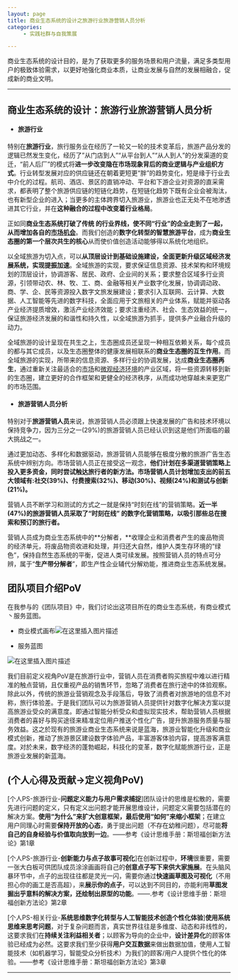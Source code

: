 ```yaml
---
layout: page
title: 商业生态系统的设计之旅游行业旅游营销人员分析
categories:
     - 实践社群与自我策展

---
```



商业生态系统的设计目的，是为了获取更多的服务场景和用户流量，满足多类型用户的极致体验需求，以更好地强化商业本质，让商业发展与自然的发展相融合，促成新的商业文明。

---

## 商业生态系统的设计：旅游行业旅游营销人员分析

- #### **旅游行业**

特别在**旅游行业**，旅行服务业在经历了一轮又一轮的技术变革后，旅游产品分发的逻辑已然发生变化，经历了”从门店到人”“从平台到人”“从人到人”的分发渠道的变迁，“前人后厂”的模式将**进一步改变隐在市场现象背后的商业逻辑与产业组织方式**。行业转型发展对应的供应链还在朝着更短更“胖”的趋势变化，短是缘于行业去中介化的过程。航司、酒店、景区的直销冲动、平台和下游企业对资源的直采需求，都表明了整个旅游供应链的短链化趋势，在短链化趋势下既有企业会被淘汰，也有新型企业的进入；当更多的主体跨界切入旅游业，旅游业也正无处不在地渗透进其它行业，并在**这种融合的过程中改变着行业格局**。

正如同**商业生态系统打破了传统 的行业界线，使不同“行业”的企业走到了一起，从而增加各自的**[**市场机会**](https://wiki.mbalib.com/wiki/市场机会)。而我们创造的**数字化转型的智慧旅游平台**，成为**商业生态圈的第一个层次共生的核心**从而使价值创造活动能够得以系统化地组织。

以全域旅游为切入点，可以**从顶层设计到基础设施建设，全面更新升级区域经济发展系统，实现提振加速**。全域旅游的实现，要求保证信息资源、技术架构和环境规划的顶层设计，协调游客、居民、政府、企业间的关系；要求整合区域多行业资源，引领带动农、林、牧、工、商、金融等相关产业数字化发展，协调调动政、商、学、企、民等资源投入数字文旅发展建设；要求引入互联网、云计算、大数据、人工智能等先进的数字科技，全面应用于文旅相关的产业体系，赋能并驱动各产业经济提质增效，激活产业经济效能；要求注重经济、社会、生态效益的统一，保证旅游经济发展的和谐性和持久性，以全域旅游为抓手，提供多产业融合升级的动力。

全域旅游的设计呈现在共生之上，生态圈成员还呈现一种相互依赖关系，每个成员的都与其它成员，以及生态圈整体的健康发展相联系的**商业生态圈的互生作用**。而全域旅游的实现，所带来的信息资源、多样行业的协调发展，达成**商业生态圈再生**，通过重新关注最适合的[市场](https://wiki.mbalib.com/wiki/市场)和[微观经济环境](https://wiki.mbalib.com/wiki/微观经济环境)的产业区域，将一些资源转移到新的生态圈，建立更好的合作框架和更健全的经济秩序，从而成功地穿越未来更宽广的市场范围。

- #### **旅游营销人员分析**

特别对于**旅游营销人员**来说，旅游营销人员必须跟上快速发展的广告和技术环境以保持竞争力，因为三分之一(29%)的旅游营销人员已经认识到这是他们所面临的最大挑战之一。

通过更加动态、多样化和数据驱动，旅游营销人员能够在极度分散的旅游广告生态系统中辨别方向。市场营销人员正在接受这一观念，**他们计划在多渠道营销策略上投入更多资金，同时尝试触达旅行者的新方法。市场营销人员计划增加支出的前五大领域有:社交(39%)、付费搜索(32%)、移动(30%)、视频(24%)和测试与创新(21%)。**

营销人员不断学习和测试的方式之一就是保持“时刻在线”的营销策略。**近一半(47%)的旅游营销人员采取了“时刻在线” 的数字化营销策略，以吸引那些总在搜索和预订的旅行者。**

营销人员成为商业生态系统中的**分解者，**收理企业和消费者产生的废品物资的经济单元，将废品物资收进和处理，并归还大自然，维护人类生存环境的“绿色”，保持自然生态系统的平衡，促进人类可续发展。按照营销人员的特点可分辨，属于“**生产带分解者**”，即生产性企业辅代分解劝能，推进商业生态系统发展。

## 团队项目介绍PoV

在我参与的《团队项目》中，我们讨论出这项目所在的商业生态系统，有商业模式丶服务蓝图。

- 商业模式画布![在这里插入图片描述](https://img-blog.csdnimg.cn/20210605112602591.png?x-oss-process=image/watermark,type_ZmFuZ3poZW5naGVpdGk,shadow_10,text_aHR0cHM6Ly9ibG9nLmNzZG4ubmV0L3llYmFpbA==,size_16,color_FFFFFF,t_70#pic_center)        

- 服务蓝图

![在这里插入图片描述](https://img-blog.csdnimg.cn/20210605112602599.png?x-oss-process=image/watermark,type_ZmFuZ3poZW5naGVpdGk,shadow_10,text_aHR0cHM6Ly9ibG9nLmNzZG4ubmV0L3llYmFpbA==,size_16,color_FFFFFF,t_70#pic_center)        

我们目前定义视角PoV是在旅游行业中，营销人员在消费者购买旅程中难以进行精准的触点营销，且仅重视产品的销售环节，忽略了消费者在旅行途中的体验观察。除此以外，传统的旅游业营销观念及手段落后，导致了消费者对旅游地的信息不对称，旅行体验差。于是我们团队可以为旅游营销人员提供针对数字化解决方案以提高旅游业受众的满意度。即通过智能分析受众和虚拟现实技术，帮助营销人员根据消费者的喜好与购买途径来精准定位用户推送个性化广告，提升旅游服务质量与服务效益。这之於现有的旅游业商业生态系统来说是蓝海，旅游业智能化升级和商业模式创新，推动了旅游景区建设数字体验产品，丰富游客体验内容，提高游客满意度。对於未来，数字经济的蓬勃崛起，科技化的变革，数字化赋能旅游行业，正是旅游业发展的新蓝海。

## (个人心得及贡献→定义视角PoV)	

[个人PS-旅游行业-**问题定义能力与用户需求捕捉**]团队设计的思维是松散的，需要先进行问题的定义，只有定义出问题才能开展思维设计，问题定义需要包括潜在的解决方案。**使用“为什么”来扩大创意框架，最后使用“如何”来缩小框架**；在建立用户同理心时需要**保持开放的心态**，勇于提出问题（不存在幼稚问题），尽可能**将自己的自身经验与价值取向放到一边**。——参考《设计思维手册：斯坦福创新方法论》第1章

[个人PS-旅游行业-**创新能力与点子故事可视化**]在创新过程中，**环境**很重要，需要一张大白板可供团队成员涂涂画画将自己的**创意点子写下来供大家施展**。在头脑风暴环节中，点子的出现往往都是灵光一闪，需要你通过**快速画草图及可视化**（不用担心你的画工是否高超），来**展示你的点子**，可以达到不同目的，亦能利用**草图发掘出乎意料的解决方案，还绘制出原型的功能**。——.参考《设计思维手册：斯坦福创新方法论》第2章

[个人PS-相关行业-**系统思维数字化转型与人工智能技术创造个性化体验**]**使用系统思维来思考问题**，对于复杂问题而言，真实世界往往是多维度、动态和非线性的，这要求我们在**持续关注利益相关者**；以顾客为导向的企业中，**设计差异化**的顾客体验已经成为必然。这要求我们至少获得**用户交互数据**来做出数据加值，使用人工智能技术（如机器学习，智能受众分析技术）为我们的顾客/用户人提供个性化的体验。——参考《设计思维手册：斯坦福创新方法论》第3章

-----